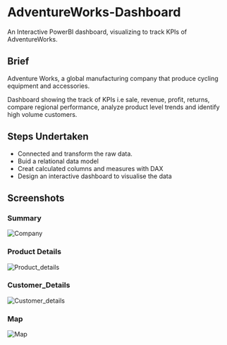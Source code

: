 # AdventureWorks-Dashboard
An Interactive PowerBI dashboard, visualizing to track KPIs of AdventureWorks.

## Brief
Adventure Works, a global manufacturing company that produce cycling equipment and accessories.

Dashboard showing the track of KPIs i.e sale, revenue, profit, returns, compare regional performance, analyze product level trends and identify high volume customers.

## Steps Undertaken
- Connected and transform the raw data.
- Buid a relational data model
- Creat calculated columns and measures with DAX
- Design an interactive dashboard to visualise the data

## Screenshots
### Summary

![Company](https://github.com/harshnipane/AdventureWorks-Dashboard/assets/85990319/66cf83b5-f456-41b9-be63-b39a9bb81364)

### Product Details

![Product_details](https://github.com/harshnipane/AdventureWorks-Dashboard/assets/85990319/41f20a13-7d4e-44f2-b138-2aa297b2752e)

### Customer_Details

![Customer_details](https://github.com/harshnipane/AdventureWorks-Dashboard/assets/85990319/c08d99a1-25de-4635-bd7a-1b2ae8db5832)

### Map

![Map](https://github.com/harshnipane/AdventureWorks-Dashboard/assets/85990319/925ba3a2-954a-40c7-b805-a91b1ad38232)
